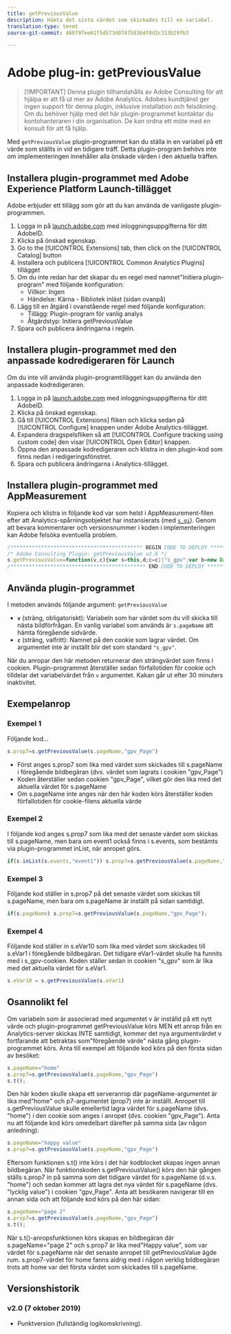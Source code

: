 ```yaml
---
title: getPreviousValue
description: Hämta det sista värdet som skickades till en variabel.
translation-type: tm+mt
source-git-commit: 468f97ee61f5d573d07475836df8d2c313b29fb3

---
```



# Adobe plug-in: getPreviousValue

> [!IMPORTANT] Denna plugin tillhandahålls av Adobe Consulting för att hjälpa er att få ut mer av Adobe Analytics. Adobes kundtjänst ger ingen support för denna plugin, inklusive installation och felsökning. Om du behöver hjälp med det här plugin-programmet kontaktar du kontohanteraren i din organisation. De kan ordna ett möte med en konsult för att få hjälp.

Med `getPreviousValue` plugin-programmet kan du ställa in en variabel på ett värde som ställts in vid en tidigare träff. Detta plugin-program behövs inte om implementeringen innehåller alla önskade värden i den aktuella träffen.

## Installera plugin-programmet med Adobe Experience Platform Launch-tillägget

Adobe erbjuder ett tillägg som gör att du kan använda de vanligaste plugin-programmen.

1. Logga in på [launch.adobe.com](https://launch.adobe.com) med inloggningsuppgifterna för ditt AdobeID.
1. Klicka på önskad egenskap.
1. Go to the [!UICONTROL Extensions] tab, then click on the [!UICONTROL Catalog] button
1. Installera och publicera [!UICONTROL Common Analytics Plugins] tillägget
1. Om du inte redan har det skapar du en regel med namnet&quot;Initiera plugin-program&quot; med följande konfiguration:
   * Villkor: Ingen
   * Händelse: Kärna - Bibliotek inläst (sidan ovanpå)
1. Lägg till en åtgärd i ovanstående regel med följande konfiguration:
   * Tillägg: Plugin-program för vanlig analys
   * Åtgärdstyp: Initiera getPreviousValue
1. Spara och publicera ändringarna i regeln.

## Installera plugin-programmet med den anpassade kodredigeraren för Launch

Om du inte vill använda plugin-programtillägget kan du använda den anpassade kodredigeraren.

1. Logga in på [launch.adobe.com](https://launch.adobe.com) med inloggningsuppgifterna för ditt AdobeID.
1. Klicka på önskad egenskap.
1. Gå till [!UICONTROL Extensions] fliken och klicka sedan på [!UICONTROL Configure] knappen under Adobe Analytics-tillägget.
1. Expandera dragspelsfliken så att [!UICONTROL Configure tracking using custom code] den visar [!UICONTROL Open Editor] knappen.
1. Öppna den anpassade kodredigeraren och klistra in den plugin-kod som finns nedan i redigeringsfönstret.
1. Spara och publicera ändringarna i Analytics-tillägget.

## Installera plugin-programmet med AppMeasurement

Kopiera och klistra in följande kod var som helst i AppMeasurement-filen efter att Analytics-spårningsobjektet har instansierats (med [`s_gi`](../functions/s-gi.md)). Genom att bevara kommentarer och versionsnummer i koden i implementeringen kan Adobe felsöka eventuella problem.

```js
/******************************************* BEGIN CODE TO DEPLOY *******************************************/
/* Adobe Consulting Plugin: getPreviousValue v2.0 */
s.getPreviousValue=function(v,c){var s=this,d;c=c||"s_gpv";var b=new Date;b.setTime(b.getTime()+18E5);s.c_r(c)&&(d=s.c_r(c)); v?s.c_w(c,v,b):s.c_w(c,d,b);return d};
/******************************************** END CODE TO DEPLOY ********************************************/
```

## Använda plugin-programmet

I metoden används följande argument: `getPreviousValue`

* **`v`** (sträng, obligatoriskt): Variabeln som har värdet som du vill skicka till nästa bildförfrågan. En vanlig variabel som används är `s.pageName` att hämta föregående sidvärde.
* **`c`** (sträng, valfritt): Namnet på den cookie som lagrar värdet.  Om argumentet inte är inställt blir det som standard `"s_gpv"`.

När du anropar den här metoden returnerar den strängvärdet som finns i cookien. Plugin-programmet återställer sedan förfallotiden för cookie och tilldelar det variabelvärdet från `v` argumentet. Kakan går ut efter 30 minuters inaktivitet.

## Exempelanrop

### Exempel 1

Följande kod...

```js
s.prop7=s.getPreviousValue(s.pageName,"gpv_Page")
```

* Först anges s.prop7 som lika med värdet som skickades till s.pageName i föregående bildbegäran (dvs. värdet som lagrats i cookien &quot;gpv_Page&quot;)
* Koden återställer sedan cookien &quot;gpv_Page&quot;, vilket gör den lika med det aktuella värdet för s.pageName
* Om s.pageName inte anges när den här koden körs återställer koden förfallotiden för cookie-filens aktuella värde

### Exempel 2

I följande kod anges s.prop7 som lika med det senaste värdet som skickas till s.pageName, men bara om event1 också finns i s.events, som bestämts via plugin-programmet inList, när anropet görs.

```js
if(s.inList(s.events,"event1")) s.prop7=s.getPreviousValue(s.pageName,"gpv_Page");
```

### Exempel 3

Följande kod ställer in s.prop7 på det senaste värdet som skickas till s.pageName, men bara om s.pageName är inställt på sidan samtidigt.

```js
if(s.pageName) s.prop7=s.getPreviousValue(s.pageName,"gpv_Page");
```

### Exempel 4

Följande kod ställer in s.eVar10 som lika med värdet som skickades till s.eVar1 i föregående bildbegäran.   Det tidigare eVar1-värdet skulle ha funnits med i s_gpv-cookien.  Koden ställer sedan in cookien &quot;s_gpv&quot; som är lika med det aktuella värdet för s.eVar1.

```js
s.eVar10 = s.getPreviousValue(s.eVar1)
```

## Osannolikt fel

Om variabeln som är associerad med argumentet v är inställd på ett nytt värde och plugin-programmet getPreviousValue körs MEN ett anrop från en Analytics-server skickas INTE samtidigt, kommer det nya argumentvärdet v fortfarande att betraktas som&quot;föregående värde&quot; nästa gång plugin-programmet körs.
Anta till exempel att följande kod körs på den första sidan av besöket:

```js
s.pageName="home"
s.prop7=s.getPreviousValue(s.pageName,"gpv_Page")
s.t();
```

Den här koden skulle skapa ett serveranrop där pageName-argumentet är lika med&quot;home&quot; och p7-argumentet (prop7) inte är inställt.  Anropet till s.getPreviousValue skulle emellertid lagra värdet för s.pageName (dvs. &quot;home&quot;) i den cookie som anges i anropet (dvs. cookien &quot;gpv_Page&quot;).
Anta nu att följande kod körs omedelbart därefter på samma sida (av någon anledning):

```js
s.pageName="happy value"
s.prop7=s.getPreviousValue(s.pageName,"gpv_Page")
```

Eftersom funktionen s.t() inte körs i det här kodblocket skapas ingen annan bildbegäran.  När funktionskoden s.getPreviousValue() körs den här gången ställs s.prop7 in på samma som det tidigare värdet för s.pageName (d.v.s. &quot;home&quot;) och sedan kommer att lagra det nya värdet för s.pageName (dvs. &quot;lycklig value&quot;) i cookien &quot;gpv_Page&quot;.
Anta att besökaren navigerar till en annan sida och att följande kod körs på den här sidan:

```js
s.pageName="page 2"
s.prop7=s.getPreviousValue(s.pageName,"gpv_Page")
s.t();
```

När s.t()-anropsfunktionen körs skapas en bildbegäran där s.pageName=&quot;page 2&quot; och s.prop7 är lika med&quot;Happy value&quot;, som var värdet för s.pageName när det senaste anropet till getPreviousValue ägde rum.   s.prop7-värdet för home fanns aldrig med i någon verklig bildbegäran trots att home var det första värdet som skickades till s.pageName.

## Versionshistorik

### v2.0 (7 oktober 2019)

* Punktversion (fullständig logikomskrivning).
